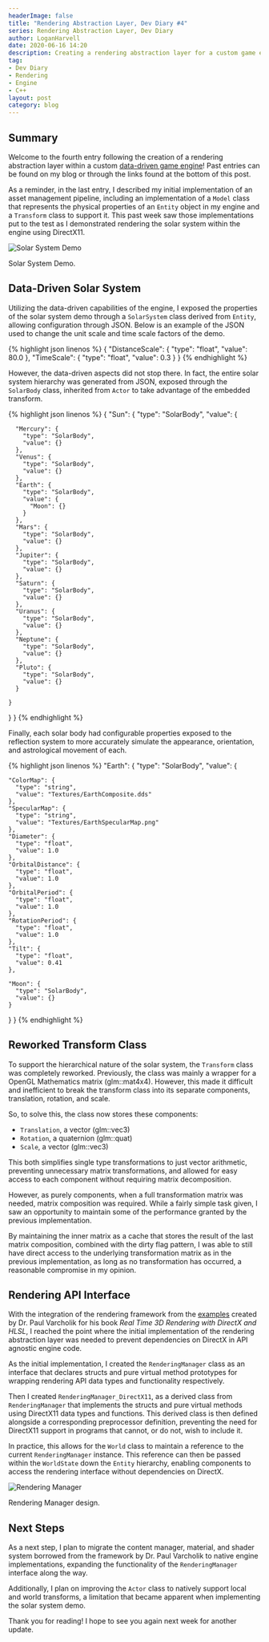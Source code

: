 ```yaml
---
headerImage: false
title: "Rendering Abstraction Layer, Dev Diary #4"
series: Rendering Abstraction Layer, Dev Diary
author: LoganHarvell
date: 2020-06-16 14:20
description: Creating a rendering abstraction layer for a custom game engine.
tag:
- Dev Diary
- Rendering
- Engine
- C++
layout: post
category: blog
---
```


## Summary

Welcome to the fourth entry following the creation of a rendering abstraction layer within a custom [data-driven game engine](/fiea-game-engine)! Past entries can be found on my blog or through the links found at the bottom of this post.

As a reminder, in the last entry, I described my initial implementation of an asset management pipeline, including an implementation of a `Model` class that represents the physical properties of an `Entity` object in my engine and a `Transform` class to support it. This past week saw those implementations put to the test as I demonstrated rendering the solar system within the engine using DirectX11.

![Solar System Demo](/assets/images/FieaGameEngine/SolarSystemDemo.png)
<figcaption class="caption">Solar System Demo.</figcaption>

## Data-Driven Solar System

Utilizing the data-driven capabilities of the engine, I exposed the properties of the solar system demo through a `SolarSystem` class derived from `Entity`, allowing configuration through JSON. Below is an example of the JSON used to change the unit scale and time scale factors of the demo.

{% highlight json linenos %}
{
  "DistanceScale": {
    "type": "float",
    "value": 80.0
  },
  "TimeScale": {
    "type": "float",
    "value": 0.3
  }
}
{% endhighlight %}

However, the data-driven aspects did not stop there. In fact, the entire solar system hierarchy was generated from JSON, exposed through the `SolarBody` class, inherited from `Actor` to take advantage of the embedded transform.

{% highlight json linenos %}
{
  "Sun": {
    "type": "SolarBody",
    "value": {

      "Mercury": {
        "type": "SolarBody",
        "value": {}
      },
      "Venus": {
        "type": "SolarBody",
        "value": {}
      },
      "Earth": {
        "type": "SolarBody",
        "value": {
          "Moon": {}
        }
      },
      "Mars": {
        "type": "SolarBody",
        "value": {}
      },
      "Jupiter": {
        "type": "SolarBody",
        "value": {}
      },
      "Saturn": {
        "type": "SolarBody",
        "value": {}
      },
      "Uranus": {
        "type": "SolarBody",
        "value": {}
      },
      "Neptune": {
        "type": "SolarBody",
        "value": {}
      },
      "Pluto": {
        "type": "SolarBody",
        "value": {}
      }

    }
  }
}
{% endhighlight %}

Finally, each solar body had configurable properties exposed to the reflection system to more accurately simulate the appearance, orientation, and astrological movement of each.

{% highlight json linenos %}
"Earth": {
  "type": "SolarBody",
  "value": {

    "ColorMap": {
      "type": "string",
      "value": "Textures/EarthComposite.dds"
    },
    "SpecularMap": {
      "type": "string",
      "value": "Textures/EarthSpecularMap.png"
    },
    "Diameter": {
      "type": "float",
      "value": 1.0
    },
    "OrbitalDistance": {
      "type": "float",
      "value": 1.0
    },
    "OrbitalPeriod": {
      "type": "float",
      "value": 1.0
    },
    "RotationPeriod": {
      "type": "float",
      "value": 1.0
    },
    "Tilt": {
      "type": "float",
      "value": 0.41
    },

    "Moon": {
      "type": "SolarBody",
      "value": {}
    }
  }
}
{% endhighlight %}

## Reworked Transform Class

To support the hierarchical nature of the solar system, the `Transform` class was completely reworked. Previously, the class was mainly a wrapper for a OpenGL Mathematics matrix (glm::mat4x4). However, this made it difficult and inefficient to break the transform class into its separate components, translation, rotation, and scale.

So, to solve this, the class now stores these components:

- `Translation`, a vector (glm::vec3)
- `Rotation`, a quaternion (glm::quat)
- `Scale`, a vector (glm::vec3)

This both simplifies single type transformations to just vector arithmetic, preventing unnecessary matrix transformations, and allowed for easy access to each component without requiring matrix decomposition.

However, as purely components, when a full transformation matrix was needed, matrix composition was required. While a fairly simple task given, I saw an opportunity to maintain some of the performance granted by the previous implementation.

By maintaining the inner matrix as a cache that stores the result of the last matrix composition, combined with the dirty flag pattern, I was able to still have direct access to the underlying transformation matrix as in the previous implementation, as long as no transformation has occurred, a reasonable compromise in my opinion.

## Rendering API Interface

With the integration of the rendering framework from the [examples](https://bitbucket.org/pvarcholik/real-time-3d-rendering-with-directx-and-hlsl/src/master/) created by Dr. Paul Varcholik for his book *Real Time 3D Rendering with DirectX and HLSL*, I reached the point where the initial implementation of the rendering abstraction layer was needed to prevent dependencies on DirectX in API agnostic engine code.

As the initial implementation, I created the `RenderingManager` class as an interface that declares structs and pure virtual method prototypes for wrapping rendering API data types and functionality respectively.

Then I created `RenderingManager_DirectX11`, as a derived class from `RenderingManager` that implements the structs and pure virtual methods using DirectX11 data types and functions. This derived class is then defined alongside a corresponding preprocessor definition, preventing the need for DirectX11 support in programs that cannot, or do not, wish to include it.

In practice, this allows for the `World` class to maintain a reference to the current `RenderingManager` instance. This reference can then be passed within the `WorldState` down the `Entity` hierarchy, enabling components to access the rendering interface without dependencies on DirectX.

![Rendering Manager](/assets/images/FieaGameEngine/RenderingManager.png)
<figcaption class="caption">Rendering Manager design.</figcaption>

## Next Steps

As a next step, I plan to migrate the content manager, material, and shader system borrowed from the framework by Dr. Paul Varcholik to native engine implementations, expanding the functionality of the `RenderingManager` interface along the way.

Additionally, I plan on improving the `Actor` class to natively support local and world transforms, a limitation that became apparent when implementing the solar system demo.

Thank you for reading! I hope to see you again next week for another update.
